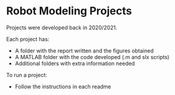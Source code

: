 # Robot Modeling Projects

Projects were developed back in 2020/2021.

Each project has:
* A folder with the report written and the figures obtained
* A MATLAB folder with the code developed (.m and slx scripts)
* Additional folders with extra information needed

To run a project:
* Follow the instructions in each readme
